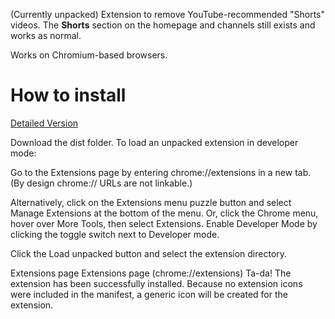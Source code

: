 (Currently unpacked) Extension to remove YouTube-recommended "Shorts" videos. The __Shorts__ section on the homepage and channels still exists and works as normal.

Works on Chromium-based browsers.

# How to install
[Detailed Version](https://developer.chrome.com/docs/extensions/mv3/getstarted/development-basics/)

Download the dist folder.
To load an unpacked extension in developer mode:

Go to the Extensions page by entering chrome://extensions in a new tab. (By design chrome:// URLs are not linkable.)

Alternatively, click on the Extensions menu puzzle button and select Manage Extensions at the bottom of the menu.
Or, click the Chrome menu, hover over More Tools, then select Extensions.
Enable Developer Mode by clicking the toggle switch next to Developer mode.

Click the Load unpacked button and select the extension directory.

Extensions page
Extensions page (chrome://extensions)
Ta-da! The extension has been successfully installed. Because no extension icons were included in the manifest, a generic icon will be created for the extension.
